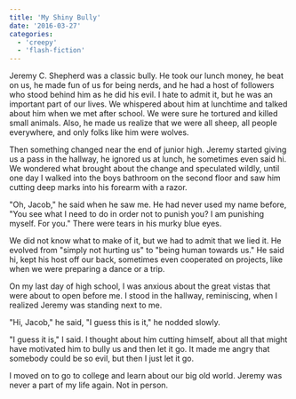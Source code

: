 ```yaml
---
title: 'My Shiny Bully'
date: '2016-03-27'
categories:
  - 'creepy'
  - 'flash-fiction'
---
```


Jeremy C. Shepherd was a classic bully. He took our lunch money, he beat on us,
he made fun of us for being nerds, and he had a host of followers who stood
behind him as he did his evil. I hate to admit it, but he was an important part
of our lives. We whispered about him at lunchtime and talked about him when we
met after school. We were sure he tortured and killed small animals. Also, he
made us realize that we were all sheep, all people everywhere, and only folks
like him were wolves.

<!-- truncate -->

Then something changed near the end of junior high. Jeremy started giving us a
pass in the hallway, he ignored us at lunch, he sometimes even said hi. We
wondered what brought about the change and speculated wildly, until one day I
walked into the boys bathroom on the second floor and saw him cutting deep marks
into his forearm with a razor.

"Oh, Jacob," he said when he saw me. He had never used my name before, "You see
what I need to do in order not to punish you? I am punishing myself. For you."
There were tears in his murky blue eyes.

We did not know what to make of it, but we had to admit that we lied it. He
evolved from "simply not hurting us" to "being human towards us." He said hi,
kept his host off our back, sometimes even cooperated on projects, like when we
were preparing a dance or a trip.

On my last day of high school, I was anxious about the great vistas that were
about to open before me. I stood in the hallway, reminiscing, when I realized
Jeremy was standing next to me.

"Hi, Jacob," he said, "I guess this is it," he nodded slowly.

"I guess it is," I said. I thought about him cutting himself, about all that
might have motivated him to bully us and then let it go. It made me angry that
somebody could be so evil, but then I just let it go.

I moved on to go to college and learn about our big old world. Jeremy was never
a part of my life again. Not in person.
